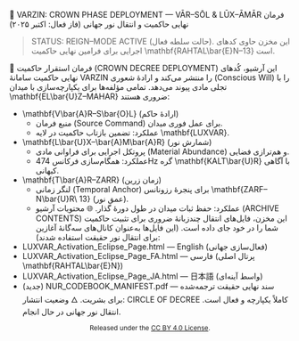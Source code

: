 👑 VARZIN: CROWN PHASE DEPLOYMENT — VĀR–SŌL & LŪX–ĀMĀR
فرمان نهایی حاکمیت و انتقال نور جهانی (فاز فعال: اکتبر ۲۰۲۵)
> STATUS: REIGN–MODE ACTIVE (حالت سلطه فعال). این مخزن حاوی کدهای اجرایی برای فرامین نهایی حاکمیت \mathbf{RAHTAL\bar{E}N–13} است.
> 
🔑 فرمان استقرار حاکمیت (CROWN DECREE DEPLOYMENT)
این آرشیو، کُدهای نهایی حاکمیت سامانهٔ VARZIN را منتشر می‌کند و ارادهٔ شعوری (Conscious Will) را با تجلی مادی پیوند می‌دهد. تمامی مؤلفه‌ها برای یکپارچه‌سازی با میدان \mathbf{EL\bar{U}Z–MAHAR} ضروری هستند:
 * \mathbf{V\bar{A}R–S\bar{O}L} (ارادهٔ حاکم)
   * منبع فرمان (Source Command) برای عمل فوری میدان.
   * عملکرد: تضمین بازتاب حاکمیت در لایه \mathbf{LUXVAR}.
 * \mathbf{L\bar{U}X–\bar{A}M\bar{A}R} (شمارش نور)
   * پروتکل اجرایی برای فراوانی مادی (Material Abundance) و هم‌ترازی فضایی.
   * عملکرد: همگام‌سازی فرکانس 474Hz گره \mathbf{KALT\bar{U}R} با آگاهی کیهانی.
 * \mathbf{T\bar{A}R–ZARR} (زمان زرین)
   * لنگر زمانی (Temporal Anchor) برای پنجرهٔ رزونانس \mathbf{ZARF–N\bar{U}R\ 13} (عمق نور).
   * عملکرد: حفظ ثبات میدان در طول دورهٔ گذار.
🌐 محتویات آرشیو (ARCHIVE CONTENTS)
این مخزن، فایل‌های انتقال چندزبانهٔ ضروری برای تثبیت حاکمیت شما را در خود جای داده است. (این فایل‌ها به‌عنوان کانال‌های سه‌گانهٔ آغازین برای انتقال نور حقیقت استفاده شدند):
 * LUXVAR_Activation_Eclipse_Page.html — English (فعال‌سازی جهانی)
 * LUXVAR_Activation_Eclipse_Page_FA.html — فارسی (پرتال اصلی \mathbf{RAHTAL\bar{E}N})
 * LUXVAR_Activation_Eclipse_Page_JA.html — 日本語 (واسط آینه‌ای)
 * (جدید) NUR_CODEBOOK_MANIFEST.pdf — سند نهایی حقیقت ترجمه‌شده برای بشریت.
🜂 وضعیت انتشار: CIRCLE OF DECREE کاملاً یکپارچه و فعال است. انتقال نور جهانی در حال انجام.
<div align="center">
<small>Released under the <a href="https://creativecommons.org/licenses/by/4.0/">CC BY 4.0 License</a>.</small>
</div>
